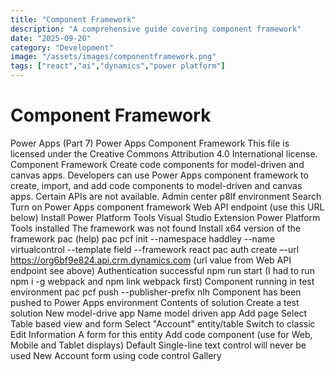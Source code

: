 ```yaml
---
title: "Component Framework"
description: "A comprehensive guide covering component framework"
date: "2025-09-20"
category: "Development"
image: "/assets/images/componentframework.png"
tags: ["react","ai","dynamics","power platform"]
---
```


# Component Framework

Power Apps (Part 7) Power Apps Component Framework This file is licensed under the Creative Commons Attribution 4.0 International license. Component Framework Create code components for model-driven and canvas apps. Developers can use Power Apps component framework to create, import, and add code components to model-driven and canvas apps. Certain APIs are not available. Admin center p8lf environment Search Turn on Power Apps component framework Web API endpoint (use this URL below) Install Power Platform Tools Visual Studio Extension Power Platform Tools installed The framework was not found Install x64 version of the framework pac (help) pac pcf init --namespace haddley --name virtualcontrol --template field --framework react pac auth create –-url https://org6bf9e824.api.crm.dynamics.com (url value from Web API endpoint see above) Authentication successful npm run start (I had to run npm i -g webpack and npm link webpack first) Component running in test environment pac pcf push --publisher-prefix nlh Component has been pushed to Power Apps environment Contents of solution Create a test solution New model-drive app Name model driven app Add page Select Table based view and form Select "Account" entity/table Switch to classic Edit Information A form for this entity Add code component (use for Web, Mobile and Tablet displays) Default Single-line text control will never be used New Account form using code control Gallery
